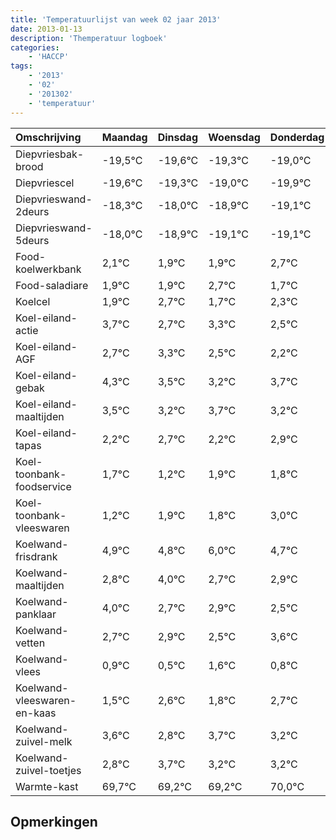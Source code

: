 ```yaml
---
title: 'Temperatuurlijst van week 02 jaar 2013'
date: 2013-01-13
description: 'Themperatuur logboek'
categories:
    - 'HACCP'
tags:
    - '2013'
    - '02'
    - '201302'
    - 'temperatuur'
---
```

|Omschrijving|Maandag|Dinsdag|Woensdag|Donderdag|Vrijdag|Zaterdag|Zondag|
|:---|:---|:---|:---|:---|:---|:---|:---|
|Diepvriesbak-brood|-19,5°C|-19,6°C|-19,3°C|-19,0°C|-19,9°C|-20,1°C|-20,1°C|
|Diepvriescel|-19,6°C|-19,3°C|-19,0°C|-19,9°C|-20,1°C|-20,1°C|-19,3°C|
|Diepvrieswand-2deurs|-18,3°C|-18,0°C|-18,9°C|-19,1°C|-19,1°C|-18,3°C|-19,3°C|
|Diepvrieswand-5deurs|-18,0°C|-18,9°C|-19,1°C|-19,1°C|-18,3°C|-19,3°C|-18,7°C|
|Food-koelwerkbank|2,1°C|1,9°C|1,9°C|2,7°C|1,7°C|2,3°C|1,5°C|
|Food-saladiare|1,9°C|1,9°C|2,7°C|1,7°C|2,3°C|1,5°C|1,2°C|
|Koelcel|1,9°C|2,7°C|1,7°C|2,3°C|1,5°C|1,2°C|1,7°C|
|Koel-eiland-actie|3,7°C|2,7°C|3,3°C|2,5°C|2,2°C|2,7°C|2,2°C|
|Koel-eiland-AGF|2,7°C|3,3°C|2,5°C|2,2°C|2,7°C|2,2°C|2,9°C|
|Koel-eiland-gebak|4,3°C|3,5°C|3,2°C|3,7°C|3,2°C|3,9°C|3,8°C|
|Koel-eiland-maaltijden|3,5°C|3,2°C|3,7°C|3,2°C|3,9°C|3,8°C|5,0°C|
|Koel-eiland-tapas|2,2°C|2,7°C|2,2°C|2,9°C|2,8°C|4,0°C|2,7°C|
|Koel-toonbank-foodservice|1,7°C|1,2°C|1,9°C|1,8°C|3,0°C|1,7°C|1,9°C|
|Koel-toonbank-vleeswaren|1,2°C|1,9°C|1,8°C|3,0°C|1,7°C|1,9°C|1,5°C|
|Koelwand-frisdrank|4,9°C|4,8°C|6,0°C|4,7°C|4,9°C|4,5°C|5,6°C|
|Koelwand-maaltijden|2,8°C|4,0°C|2,7°C|2,9°C|2,5°C|3,6°C|2,8°C|
|Koelwand-panklaar|4,0°C|2,7°C|2,9°C|2,5°C|3,6°C|2,8°C|3,7°C|
|Koelwand-vetten|2,7°C|2,9°C|2,5°C|3,6°C|2,8°C|3,7°C|3,2°C|
|Koelwand-vlees|0,9°C|0,5°C|1,6°C|0,8°C|1,7°C|1,2°C|1,2°C|
|Koelwand-vleeswaren-en-kaas|1,5°C|2,6°C|1,8°C|2,7°C|2,2°C|2,2°C|3,0°C|
|Koelwand-zuivel-melk|3,6°C|2,8°C|3,7°C|3,2°C|3,2°C|4,0°C|3,3°C|
|Koelwand-zuivel-toetjes|2,8°C|3,7°C|3,2°C|3,2°C|4,0°C|3,3°C|2,2°C|
|Warmte-kast|69,7°C|69,2°C|69,2°C|70,0°C|69,3°C|68,2°C|68,8°C|

## Opmerkingen


